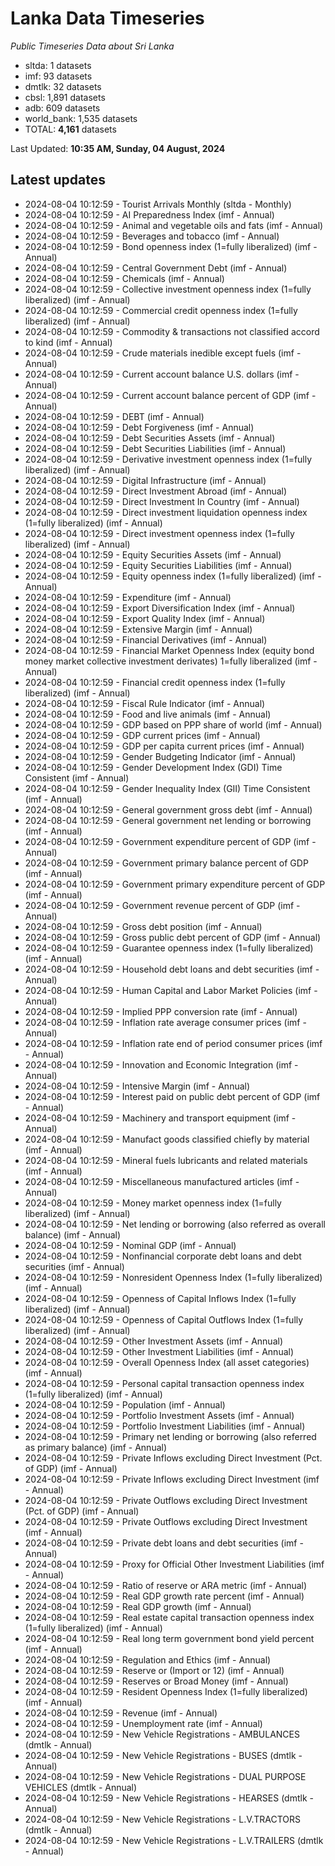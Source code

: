 # Lanka Data Timeseries
*Public Timeseries Data about Sri Lanka*

* sltda: 1 datasets
* imf: 93 datasets
* dmtlk: 32 datasets
* cbsl: 1,891 datasets
* adb: 609 datasets
* world_bank: 1,535 datasets
* TOTAL: **4,161** datasets

Last Updated: **10:35 AM, Sunday, 04 August, 2024**

## Latest updates

* 2024-08-04 10:12:59 - Tourist Arrivals Monthly (sltda - Monthly)
* 2024-08-04 10:12:59 - AI Preparedness Index (imf - Annual)
* 2024-08-04 10:12:59 - Animal and vegetable oils and fats (imf - Annual)
* 2024-08-04 10:12:59 - Beverages and tobacco (imf - Annual)
* 2024-08-04 10:12:59 - Bond openness index (1=fully liberalized) (imf - Annual)
* 2024-08-04 10:12:59 - Central Government Debt (imf - Annual)
* 2024-08-04 10:12:59 - Chemicals (imf - Annual)
* 2024-08-04 10:12:59 - Collective investment openness index (1=fully liberalized) (imf - Annual)
* 2024-08-04 10:12:59 - Commercial credit openness index (1=fully liberalized) (imf - Annual)
* 2024-08-04 10:12:59 - Commodity & transactions not classified accord to kind (imf - Annual)
* 2024-08-04 10:12:59 - Crude materials inedible except fuels (imf - Annual)
* 2024-08-04 10:12:59 - Current account balance U.S. dollars (imf - Annual)
* 2024-08-04 10:12:59 - Current account balance percent of GDP (imf - Annual)
* 2024-08-04 10:12:59 - DEBT (imf - Annual)
* 2024-08-04 10:12:59 - Debt Forgiveness (imf - Annual)
* 2024-08-04 10:12:59 - Debt Securities Assets (imf - Annual)
* 2024-08-04 10:12:59 - Debt Securities Liabilities (imf - Annual)
* 2024-08-04 10:12:59 - Derivative investment openness index (1=fully liberalized) (imf - Annual)
* 2024-08-04 10:12:59 - Digital Infrastructure (imf - Annual)
* 2024-08-04 10:12:59 - Direct Investment Abroad (imf - Annual)
* 2024-08-04 10:12:59 - Direct Investment In Country (imf - Annual)
* 2024-08-04 10:12:59 - Direct investment liquidation openness index (1=fully liberalized) (imf - Annual)
* 2024-08-04 10:12:59 - Direct investment openness index (1=fully liberalized) (imf - Annual)
* 2024-08-04 10:12:59 - Equity Securities Assets (imf - Annual)
* 2024-08-04 10:12:59 - Equity Securities Liabilities (imf - Annual)
* 2024-08-04 10:12:59 - Equity openness index (1=fully liberalized) (imf - Annual)
* 2024-08-04 10:12:59 - Expenditure (imf - Annual)
* 2024-08-04 10:12:59 - Export Diversification Index (imf - Annual)
* 2024-08-04 10:12:59 - Export Quality Index (imf - Annual)
* 2024-08-04 10:12:59 - Extensive Margin (imf - Annual)
* 2024-08-04 10:12:59 - Financial Derivatives (imf - Annual)
* 2024-08-04 10:12:59 - Financial Market Openness Index (equity bond money market collective investment derivates) 1=fully liberalized (imf - Annual)
* 2024-08-04 10:12:59 - Financial credit openness index (1=fully liberalized) (imf - Annual)
* 2024-08-04 10:12:59 - Fiscal Rule Indicator (imf - Annual)
* 2024-08-04 10:12:59 - Food and live animals (imf - Annual)
* 2024-08-04 10:12:59 - GDP based on PPP share of world (imf - Annual)
* 2024-08-04 10:12:59 - GDP current prices (imf - Annual)
* 2024-08-04 10:12:59 - GDP per capita current prices (imf - Annual)
* 2024-08-04 10:12:59 - Gender Budgeting Indicator (imf - Annual)
* 2024-08-04 10:12:59 - Gender Development Index (GDI) Time Consistent (imf - Annual)
* 2024-08-04 10:12:59 - Gender Inequality Index (GII) Time Consistent (imf - Annual)
* 2024-08-04 10:12:59 - General government gross debt (imf - Annual)
* 2024-08-04 10:12:59 - General government net lending or borrowing (imf - Annual)
* 2024-08-04 10:12:59 - Government expenditure percent of GDP (imf - Annual)
* 2024-08-04 10:12:59 - Government primary balance percent of GDP (imf - Annual)
* 2024-08-04 10:12:59 - Government primary expenditure percent of GDP (imf - Annual)
* 2024-08-04 10:12:59 - Government revenue percent of GDP (imf - Annual)
* 2024-08-04 10:12:59 - Gross debt position (imf - Annual)
* 2024-08-04 10:12:59 - Gross public debt percent of GDP (imf - Annual)
* 2024-08-04 10:12:59 - Guarantee openness index (1=fully liberalized) (imf - Annual)
* 2024-08-04 10:12:59 - Household debt loans and debt securities (imf - Annual)
* 2024-08-04 10:12:59 - Human Capital and Labor Market Policies (imf - Annual)
* 2024-08-04 10:12:59 - Implied PPP conversion rate (imf - Annual)
* 2024-08-04 10:12:59 - Inflation rate average consumer prices (imf - Annual)
* 2024-08-04 10:12:59 - Inflation rate end of period consumer prices (imf - Annual)
* 2024-08-04 10:12:59 - Innovation and Economic Integration (imf - Annual)
* 2024-08-04 10:12:59 - Intensive Margin (imf - Annual)
* 2024-08-04 10:12:59 - Interest paid on public debt percent of GDP (imf - Annual)
* 2024-08-04 10:12:59 - Machinery and transport equipment (imf - Annual)
* 2024-08-04 10:12:59 - Manufact goods classified chiefly by material (imf - Annual)
* 2024-08-04 10:12:59 - Mineral fuels lubricants and related materials (imf - Annual)
* 2024-08-04 10:12:59 - Miscellaneous manufactured articles (imf - Annual)
* 2024-08-04 10:12:59 - Money market openness index (1=fully liberalized) (imf - Annual)
* 2024-08-04 10:12:59 - Net lending or borrowing (also referred as overall balance) (imf - Annual)
* 2024-08-04 10:12:59 - Nominal GDP (imf - Annual)
* 2024-08-04 10:12:59 - Nonfinancial corporate debt loans and debt securities (imf - Annual)
* 2024-08-04 10:12:59 - Nonresident Openness Index (1=fully liberalized) (imf - Annual)
* 2024-08-04 10:12:59 - Openness of Capital Inflows Index (1=fully liberalized) (imf - Annual)
* 2024-08-04 10:12:59 - Openness of Capital Outflows Index (1=fully liberalized) (imf - Annual)
* 2024-08-04 10:12:59 - Other Investment Assets (imf - Annual)
* 2024-08-04 10:12:59 - Other Investment Liabilities (imf - Annual)
* 2024-08-04 10:12:59 - Overall Openness Index (all asset categories) (imf - Annual)
* 2024-08-04 10:12:59 - Personal capital transaction openness index (1=fully liberalized) (imf - Annual)
* 2024-08-04 10:12:59 - Population (imf - Annual)
* 2024-08-04 10:12:59 - Portfolio Investment Assets (imf - Annual)
* 2024-08-04 10:12:59 - Portfolio Investment Liabilities (imf - Annual)
* 2024-08-04 10:12:59 - Primary net lending or borrowing (also referred as primary balance) (imf - Annual)
* 2024-08-04 10:12:59 - Private Inflows excluding Direct Investment (Pct. of GDP) (imf - Annual)
* 2024-08-04 10:12:59 - Private Inflows excluding Direct Investment (imf - Annual)
* 2024-08-04 10:12:59 - Private Outflows excluding Direct Investment (Pct. of GDP) (imf - Annual)
* 2024-08-04 10:12:59 - Private Outflows excluding Direct Investment (imf - Annual)
* 2024-08-04 10:12:59 - Private debt loans and debt securities (imf - Annual)
* 2024-08-04 10:12:59 - Proxy for Official Other Investment Liabilities (imf - Annual)
* 2024-08-04 10:12:59 - Ratio of reserve or ARA metric (imf - Annual)
* 2024-08-04 10:12:59 - Real GDP growth rate percent (imf - Annual)
* 2024-08-04 10:12:59 - Real GDP growth (imf - Annual)
* 2024-08-04 10:12:59 - Real estate capital transaction openness index (1=fully liberalized) (imf - Annual)
* 2024-08-04 10:12:59 - Real long term government bond yield percent (imf - Annual)
* 2024-08-04 10:12:59 - Regulation and Ethics (imf - Annual)
* 2024-08-04 10:12:59 - Reserve or (Import or 12) (imf - Annual)
* 2024-08-04 10:12:59 - Reserves or Broad Money (imf - Annual)
* 2024-08-04 10:12:59 - Resident Openness Index (1=fully liberalized) (imf - Annual)
* 2024-08-04 10:12:59 - Revenue (imf - Annual)
* 2024-08-04 10:12:59 - Unemployment rate (imf - Annual)
* 2024-08-04 10:12:59 - New Vehicle Registrations - AMBULANCES (dmtlk - Annual)
* 2024-08-04 10:12:59 - New Vehicle Registrations - BUSES (dmtlk - Annual)
* 2024-08-04 10:12:59 - New Vehicle Registrations - DUAL PURPOSE VEHICLES (dmtlk - Annual)
* 2024-08-04 10:12:59 - New Vehicle Registrations - HEARSES (dmtlk - Annual)
* 2024-08-04 10:12:59 - New Vehicle Registrations - L.V.TRACTORS (dmtlk - Annual)
* 2024-08-04 10:12:59 - New Vehicle Registrations - L.V.TRAILERS (dmtlk - Annual)